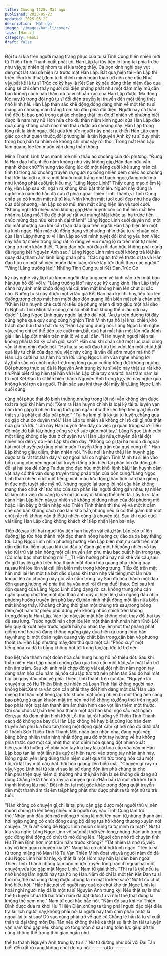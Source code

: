 ```yaml
---
title: Chương 1128: Mật ngữ
published: 2025-05-22
updated: 2025-05-22
description: 'Mật ngữ'
image: '/images/han-li/cover/'
tags: [HanLi]
category: HanLi
draft: false
---
```


Đội tu sĩ kia trên người mang trang phục của tu sĩ Tinh Cung,hiển
nhiên mới từ Thiên Tinh Thành xuất phát tới.
Hàn Lập lại tùy tiện lơ lửng tại phía trước như vậy,tự nhiên bị
nhóm tu sĩ kia trông thấy.
Cả bọn kinh nghi bay vụt đến,một lát sau đã hiện ra trước mặt
Hàn Lập.
Bất quá,hiện tại Hàn Lập thi triển liễm khí thuật,đem tu ti chính
mình hoàn toàn trở nên che dấu.Như vậy,bất kể là tu sĩ Trúc cơ
kỳ hay là Kết Đan kỳ,nếu dùng thần niệm đảo qua cũng sẽ chỉ
cảm thấy người đối diện phảng phất như một đám mây mù,căn
bản không cách nào thăm dò tu vi chuẩn xác của Hàn Lập được.
Mà đúng lúc này,từ trong đội ngũ tu sĩ đối diện truyền lại truyền
đến một tiếng thét nhỏ kinh hãi.
Hàn Lập thần sắc khẽ động,đồng dạng nhìn về một tên tu sĩ mang
áo choàng màu trắng trùm kín đầu phía đối diện.
Người này cả thân thể đều bị bao phủ trong cái áo choàng thật
lớn đó,dĩ nhiên vô phương biết được là nam hay nữ.Hơn nữa cho
dù thần niệm kinh người của Hàn Lập đảo qua,cũng không cách
nào nhìn thấu được áo choàng này.
Hàn Lập trong lòng rất là kinh ngạc.
Bất quá khí tức người này phát ra,khiến Hàn Lập cảm giác có
chút quen thuộc,đối phương lại là tên Nguyên Anh kỳ tu sĩ duy
nhất trong bọn,hắn tự nhiên sẽ không chỉ như vậy rồi thôi.
Trong mắt Hàn Lập lam quang lóe lên,muốn vận dụng thần thông

Minh Thanh Linh Mục mạnh mẽ nhìn thấu áo choàng của đối
phương.
"Đúng là Hàn đạo hữu,nhiều năm không như vậy không gặp,Hàn
đạo hữu vẫn mạnh khỏe chứ?"Nhưng vào đúng lúc đó,một tiếng
cười khẽ sung mãn cá tình từ trong áo choàng truyền ra,người nọ
bỗng nhiên đem chiếc áo choàng thật lớn kia cởi ra,lộ ra một
khuôn mặt trắng như bạch ngọc,đang cười mà như không phải
cười,rất kiều mỵ.
"Lăng Ngọc Linh!" Thấy dung mạo diễm lệ này,Hàn Lập sau khi
ngẩn ra,không khỏi bật thốt lên.
Người này đúng là người mà năm đó hắn đã cứu ở phía ngoài
Thiên Tinh Thành,vị Tinh Cung chấp sự có khuôn mặt nữ tử kia.
Nhìn khuôn mặt tươi cười đẹp như hoa đào của đối phương,Hàn
Lập sờ sờ mũi,trên mặt cũng hiện lên vẻ tươi cười.
"Không nghĩ tới nhiều năm không gặp,Hàn huynh còn có thể liếc
mắt liền nhận ra Lăng mỗ.Tiểu đệ thật sự rất vui mừng! Mặt khác
tại hạ trước tiên chúc mừng đạo hữu kết anh đại thành!" Lăng
Ngọc Linh cười duyên nói,một đôi mắt phượng sau khi cẩn thận
đảo qua trên người Hàn Lập hiện lên một tia kinh ngạc.
Hắn mặc dù đồng dạng vô phương nhìn thấu tu vi chuẩn xác của
Hàn Lập,nhưng tu vi Hàn Lập so với mình tuyệt đối không yếu
hơn.Việc này hắn tự nhiên trong lòng rất rõ ràng,vẻ vui mừng lộ ra
trên mặt tự nhiên càng trở nên khẩn thiết.
"Lăng đạo hữu nói đùa rồi,đạo hữu không phải cũng đã ngưng kết
Nguyên Anh sao."
Lăng Ngọc Linh mỉm cười không trả lời,hắn quay đầu,thanh âm
lạnh lùng phân phó:
"Các ngươi trở về trước đi,ta và Hàn đạo hữu có một số việc
muốn đàm luận,rồi sẽ lập tức đuổi theo các ngươi."
"Vâng! Lăng trưởng lão!" Những Tinh Cung tu sĩ Kết Đan,Trúc Cơ

kỳ này nghe vậy,lập tức khom người đáp ứng,xem vẻ kính cẩn
trên mặt bọn hắn,tựa hồ đối với vị "Lăng trưởng lão" này cực kỳ
cung kính.
Hàn Lập thấy cảnh này,ánh mắt chớp động vài cái,trên mặt không
hiện lên chút dị sắc nào.
Những tu sĩ này được một vị lão giả Kết Đan hậu kỳ chỉ huy,tiếp
tục lên đường,trong chớp mắt hơn mười đạo độn quang liền biến
mất phía chân trời.
"Khiến Hàn huynh chê cười rồi,tiểu đệ phụng mệnh đi trợ giúp một
hải đảo bị Nghịch Tinh Minh tấn công,chỉ sợ nhất thời không thể ở
lâu nơi này được!" Lăng Ngọc Linh quay người lại,thở dài nói.
"Ân,ta trên đường tới đây cũng nghe qua quý cung cùng Nghịch
Tinh Minh tựa hồ lại khai chiến,khó trách đạo hữu thân bất do
kỷ."Hàn Lập ung dung nói.
Lăng Ngọc Linh nghe vậy,cũng chỉ có thể tiếp tục cười mỉm,bất
quá hai mắt hắn một lần nữa đánh giá Hàn Lập,đột nhiên trên mặt
lộ vẻ quái đản.
"Hàn huynh,ngươi hiện tại không phải là Sơ kỳ cảnh giới sao?"
Hắn sau khi chần chờ một lúc,cuối cùng vẫn không nhịn được
hỏi.
"Ha ha,ta so với đạo hữu hơi vượt lên một chút,bất quá lấy tư chất
của đạo hữu,việc này cũng là vấn đề sớm muộn mà thôi!" Hàn
Lập cười ha ha,hàm hồ trả lời.
Lăng Ngọc Linh vừa nghe những lời ấy,thần sắc có chút ngốc
trệ,trong lòng quay cuồng từng đợt không ngừng.
Đối phương thực sự đã là Nguyên Anh trung kỳ tu sĩ,việc này thật
sự rất khó tin.Phải biết rằng hiện tại hắn và Hàn Lập chia tay
chưa tới hai trăm năm,lại từ một Kết Đan tu sĩ liền biến thành
Nguyên Anh trung kỳ,việc này nghe qua không khỏi rợn cả người.
Thần sắc sau khi thay đổi mấy lần,Lăng Ngọc Linh cuối cùng

cũng hồi phục thái độ bình thường,nhưng trong lời nói vẫn không
kìm được toát ra ngữ khí hâm mộ:
"Xem ra Hàn huynh chính là loại kỳ tài tu luyện vạn năm khó
gặp,dĩ nhiên trong thời gian ngắn như thế liên tiếp tiến giai,tiểu đệ
thật sự là phải cúi đầu bái phục."
"Tại hạ làm gì là kỳ tài tu luyện,chẳng qua có gặp chút cơ duyên
thôi." Hàn Lập tự nhiên sẽ không chỉ rõ cái gì,nửa thật nửa giả trả
lời.
"Lần này Hàn huynh đến đây,có việc gì quan trong sao? Tiểu đệ
mặc dù bất tài,nhưng cũng sẽ cố sức giúp một tay." Lăng Ngọc
Linh cười một tiếng,không dây dưa ở chuyện tu vi Hàn Lập
nữa,chuyển đề tài đột nhiên hỏi đến ý đồ Hàn Lập khi đến đây.
"Không có gì,tại hạ muốn đi ngoại hải một chuyến,sợ rằng phải
mượn Truyền tống trận của quý cung rồi." Hàn Lập không giấu
diếm, thản nhiên nói.
"Nếu nói là như thế,Hàn huynh gặp được ta là rất tốt.Gần đây vì
sợ ngoại hải có Nghịch Tinh Minh tu sĩ lẻn vào bổn cung,cho nên
ngoại hải truyền tống trận hiện tại phần lớn đã đóng,chỉ để lại hai
tòa để dùng.Ta đưa cho đạo hữu một khối lệnh bài,Hàn huynh
cầm vật này có thể vận dụng truyền tống pháp trận của bổn
cung."Lăng Ngọc Linh thản nhiên cười một tiếng,minh mâu lưu
động,thần tình căn bản giống in đúc một tuyệt sắc mỹ nữ.
Nhưng ngược lại trong lời nói của hắn,không mang theo chút khí
tức nào của son phấn.Hai người đứng gần nhau,tự nhiên lại làm
cho việc đó càng lộ vẻ mị lực quỷ dị không thể diễn tả.
Lấy tu vi tâm cảnh Hàn Lập hiện này,tự nhiên sẽ không bị dung
nhan của đối phương mê hoặc.Hắn bây giờ tiến nhập vào Thiên
Tinh thành thì thủ vệ và một ít cấm chế căn bản không cách nào
làm khó hắn,nhưng nếu là có thể giảm bớt một chút rắc rối không
cần thiết,tự nhiên cũng là chuyện tốt.
Sau khi cười cười vài tiếng,Hàn Lập cũng không khách khí tiếp
nhận lệnh bài này.

Tiếp đó,sau khi hai người tùy tiện hàn huyên vài câu,Hàn Lập cáo
từ lên đường,lập tức hóa thành một đạo thanh hồng hướng cự
đảo xa xa bay thẳng tới.
Lăng Ngọc Linh nhìn phương hướng Hàn Lập biến mất,nụ cười
trên mặt dần dần thu liễm lại,sau khi cúi đầu tự đánh giá một
hồi,bỗng nhiên vỗ tay vào túi trữ vật bên hông,một cái truyền âm
phù màu bạc xuất hiện trong tay.
(Có màu bạc nhạt không nhỉ T__T)
Hắn hướng phù này nói khẽ vài câu,sau đó giơ tay lên,phù triện
hóa thành một đoàn hỏa quang phá không bay ra,sau khi lóe lên
vài cái liền biến mất trong không trung.
Tiếp đó trên mặt hắn mới lại lên một tia bất đắc dĩ,sau khi than
nhẹ vài tiếng,một lần nữa khoác lên áo choàng nãy giờ vẫn cầm
trong tay.Sau đó hóa thành một đạo độn quang,hướng về phía thủ
hạ vừa mới rời đi mà đuổi theo.
Đợi sau khi độn quang của Lăng Ngọc Linh đồng dạng rời xa,
không trung phụ cận ngân quang chợt lóe,một đạo thân ảnh quỷ
dị hiện lên,hắn ngẩng đầu nhìn phương hướng truyền âm phù
bay đi,thân hình nhất động,một lần nữa biến mất không thấy.
Khoảng chừng thời gian một chung trà sau,trong bóng đêm,một
nam tử phiêu phù đứng yên không nhúc nhích trên không
trung,đúng là Hàn Lập.
Vào lúc này,sắc mặt hắn không chút thay đổi,hai tay để sau lưng.
Trước người hắn chợt lóe lên một thân ảnh,nhân hình Khôi Lỗi
liền quỷ dị xuất hiện trước người hắn,nó nhấc tay lên,một thứ
phảng phất giống như hỏa xà đang không ngừng giãy dụa hiện ra
trong lòng bàn tay,nhưng bị một đoàn ngân quang vây chặt bên
trong,căn bản vô phương thoát ra.
Hàn Lập nhướng mày,đơn thủ quơ một cái "Phốc xuy" một
tiếng,hỏa xà đã bị bằng không hút tới trong tay,lập tức tự trở nên

bạo liệt,hóa thành một đoàn hỏa cầu hung hung hổ hổ thiêu đốt.
Sau khi thần niệm Hàn Lập nhanh chóng đảo qua hỏa cầu một
lượt,sắc mặt hắn trở nên âm trầm.
Sau khi ánh mắt chớp động vài cái,đột nhiên năm ngón tay đang
nắm hỏa cầu nắm lại,hỏa cầu lập tức trở nên phân tán.Sau đó hai
mắt híp lại quay đầu nhìn về phía Thiên Tinh thành trên cự đảo.
"Nguyên lai chuyện ta có Hư Thiên Đỉnh,cư nhiên cả Loạn Tinh
Hải không người nào không biết.Xem ra vẫn còn cần phải thay đổi
hình dạng một cái."Hàn Lập miệng thì thào một tiếng,lập tức
khuôn mặt bỗng nhiên bị một tầng ánh sáng bao phủ,ngũ quan
khuôn mặt trở nên mơ hồ không rõ,đồng thời trên người bạo phát
một loạt âm thanh ầm ầm,thân hình cao vọt lên thêm một thước.
Chỉ sau chốc lát,hắn liền hóa thành một đại hán khôi ngô sắc mặt
ngăm đen,sau đó đem nhân hình Khôi Lỗi thu lại,rồi hướng về
Thiên Tinh Thành cách đó không xa bay đi.
Hàn Lập không hề hay biết,cùng lúc hắn đem truyền âm phù kia
bóp tan,trong một động quật xám xịt nơi nào đó dưới đất ở Thánh
Sơn Thiên Tinh Thành.Một nhân ảnh nhàn nhạt đang ngồi xếp
bằng,bỗng nhiên thân hình nhất động,sau đó một tay hướng về
hư khống phía trước quơ một cái,nhất thời một điểm hỏa quang
đột nhiên xuất hiện,sau đó hướng về phía bàn tay kia bay lại,cái
hỏa cầu vừa nãy bị Hàn Lập bóp tan lại một lần nữa quỷ dị hiện
ra,rơi vào trong tay nhân ảnh này.
Bóng người yên lặng dùng thần niệm quét qua tin tức trong hỏa
cầu một hồi,rồi lật tay một cái,nhất thời hỏa quang liền biến mất.
"Chuyện gì xảy ra vậy,Ngọc Linh hài tử kia vì sao lại sử dụng độn
âm phù chúng ta cho hắn,phù triện quý hiếm dị thường như
thế,hắn hẳn là sẽ không dễ dàng sử dụng.Chẳng lẽ là hắn đã xảy
ra chuyện gì rồi?Hắn hẳn là mới rời khỏi Tinh thành không lâu
mà." Đột nhiên tại một góc khác trong động quật truyền đến một
thanh âm rất êm tai,phảng phất như được phát ra từ một nữ tử trẻ
tuổi.

"Hắn không có chuyện gì,chỉ là tại phụ cận gặp được một người
thú vị,nên muốn chúng ta lên tiếng chiêu mời người này vào Tinh
Cung làm trợ thủ."Nhân ảnh đầu tiên mở miệng,rõ ràng là một tên
nam tử,nhưng thanh âm hơi ngập ngừng,có chút đông cứng,bộ
dáng tựa hồ không thường xuyên nói chuyện.
"A,là ai? Đáng để Ngọc Linh muốn chúng ta tự mình ra mặt?" Nữ
tử kia vừa nghe Lăng Ngọc Linh vô sự,nhất thời yên lòng,nhưng
thân ảnh trong góc động khẽ động,có chút tò mò đứng lên.
"Ngươi còn nhớ rõ chuyện tình Hư Thiên Đỉnh hơn một trăm năm
trước không?"
"Tất nhiên là nhớ rõ,việc này có liên quan chuyện kia à?" Nàng
kia có chút hơi kinh ngạc.
"Tên tu sĩ từ trong miệng hổ Man Hồ Tử,Vạn Thiên Minh đọat
vật,và người năm đó đã cứu Ngọc Linh hài tử này,kỳ thật là
một.Hôm nay hắn lại đến bên ngoài Thiên Tinh Thành chúng
ta,muốn mượn truyền tống trận đi ngoại hải một chuyến,vừa lúc
gặp mặt Ngọc Linh." Nam tử giải thích.
"Thì ra là thế,nếu ta nhớ không lầm,người này tựa hồ họ
Hàn.Năm đó chỉ là một tên Kết Đan tu sĩ thôi mà,thế mà cũng
đáng được chúng ta ra mặt lôi kéo sao?"Nữ tử có chút khó hiểu
hỏi.
"Hắc hắc,nói về người này quả có chút khó tin.Ngọc Linh lại hoài
nghi người này đã là một tu sĩ Nguyên Anh trung kỳ! Nếu thật sự
là như thế,tu luyện chưa tới hai trăm năm đã đạt được tu vi như
thế,thật đúng là không thể xem nhẹ." Nam tử cười hắc hắc nói.
"Năm đó sau khi Hư Thiên Đỉnh được đưa ra khỏi Hư THiên
Điện,chúng ta từng phái người đặc biệt điều tra lai lịch người
này,không phải nói là người này tám chín phần mười là ngoại lai
tu sĩ sao! Dù sao cũng phải trở về quê cũ.Chẵng lẽ hắn là tu sĩ
xuất thân từ đại tông môn Đại Tấn,nếu không thì kể cả thật sự là
thiên tài tu luyện vạn năm khó gặp nếu không có tông môn ở sau
lưng toàn lực giúp đỡ thì cũng không thể trong thời gian ngắn như

thế tu thành Nguyên Anh trung kỳ tu sĩ." Nữ tử dường như đối với
Đại Tấn biết đến rất rõ ràng,không chút do dự nói.
------oOo------
